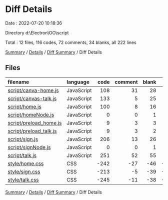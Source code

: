 # Diff Details

Date : 2022-07-20 10:18:36

Directory d:\\Electron\\OO\\script

Total : 12 files,  116 codes, 72 comments, 34 blanks, all 222 lines

[Summary](results.md) / [Details](details.md) / [Diff Summary](diff.md) / Diff Details

## Files
| filename | language | code | comment | blank | total |
| :--- | :--- | ---: | ---: | ---: | ---: |
| [script/canva-home.js](/script/canva-home.js) | JavaScript | 108 | 31 | 28 | 167 |
| [script/canvas-talk.js](/script/canvas-talk.js) | JavaScript | 133 | 5 | 25 | 163 |
| [script/home.js](/script/home.js) | JavaScript | 100 | 8 | 16 | 124 |
| [script/homeNode.js](/script/homeNode.js) | JavaScript | 0 | 0 | 1 | 1 |
| [script/preload_home.js](/script/preload_home.js) | JavaScript | 9 | 3 | 3 | 15 |
| [script/preload_talk.js](/script/preload_talk.js) | JavaScript | 9 | 3 | 2 | 14 |
| [script/sign.js](/script/sign.js) | JavaScript | 206 | 13 | 26 | 245 |
| [script/signNode.js](/script/signNode.js) | JavaScript | 0 | 0 | 1 | 1 |
| [script/talk.js](/script/talk.js) | JavaScript | 251 | 52 | 55 | 358 |
| [style/home.css](/style/home.css) | CSS | -242 | -27 | -46 | -315 |
| [style/sign.css](/style/sign.css) | CSS | -213 | -5 | -39 | -257 |
| [style/talk.css](/style/talk.css) | CSS | -245 | -11 | -38 | -294 |

[Summary](results.md) / [Details](details.md) / [Diff Summary](diff.md) / Diff Details